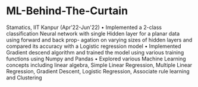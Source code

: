 # ML-Behind-The-Curtain
Stamatics, IIT Kanpur (Apr'22-Jun'22)
• Implemented a 2-class classification Neural network with single Hidden layer for a planar data using forward and back prop-
  agation on varying sizes of hidden layers and compared its accuracy with a Logistic regression model
• Implemented Gradient descend algorithm and trained the model using various training functions using Numpy and Pandas
• Explored various Machine Learning concepts including linear algebra, Simple Linear Regression, Multiple Linear Regression,
  Gradient Descent, Logistic Regression, Associate rule learning and Clustering
